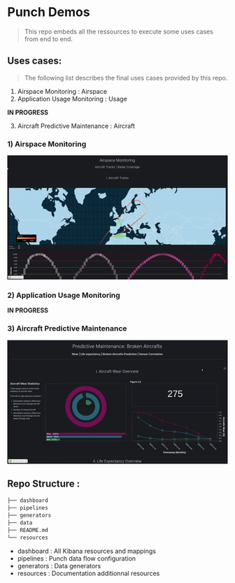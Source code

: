 # Punch Demos

> This repo embeds all the ressources to execute some uses cases from end to end.

## Uses cases:
> The following list describes the final uses cases provided by this repo.

1) Airspace Monitoring : Airspace
2) Application Usage Monitoring : Usage

**IN PROGRESS**

3) Aircraft Predictive Maintenance : Aircraft


### 1) Airspace Monitoring
![alt text](resources/airspace.gif)
### 2) Application Usage Monitoring

**IN PROGRESS**

### 3) Aircraft Predictive Maintenance
![alt text](resources/aircraft_maintenance_predictive.gif)

## Repo Structure :
```sh
├── dashboard
├── pipelines
├── generators
├── data
├── README.md
└── resources
```
- dashboard : All Kibana resources and mappings
- pipelines : Punch data flow configuration
- generators : Data generators
- resources : Documentation additionnal resources
